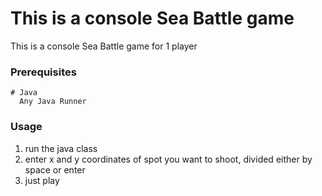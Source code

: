 # This is a console Sea Battle game
This is a console Sea Battle game for 1 player
### Prerequisites
```
# Java
  Any Java Runner
``` 
### Usage
1. run the java class
2. enter x and y coordinates of spot you want to shoot, divided either by space or enter
3. just play
